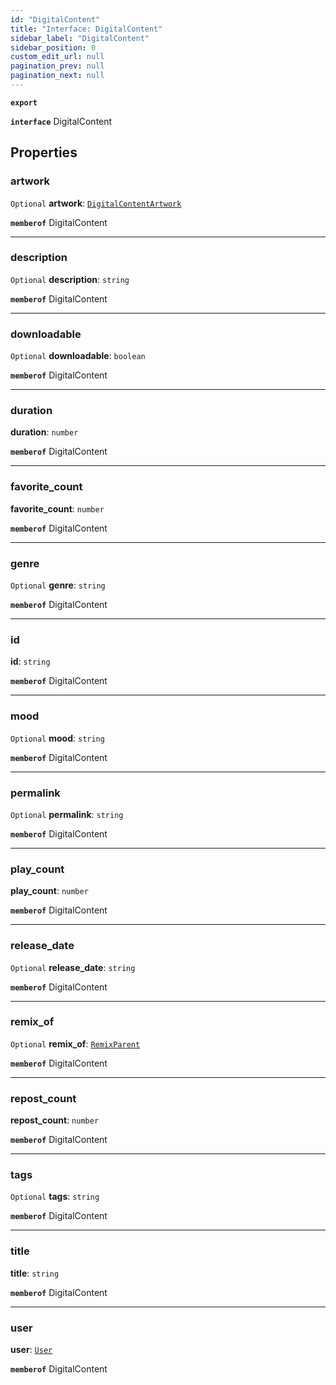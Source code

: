 ```yaml
---
id: "DigitalContent"
title: "Interface: DigitalContent"
sidebar_label: "DigitalContent"
sidebar_position: 0
custom_edit_url: null
pagination_prev: null
pagination_next: null
---
```


**`export`**

**`interface`** DigitalContent

## Properties

### artwork

 `Optional` **artwork**: [`DigitalContentArtwork`](DigitalContentArtwork.md)

**`memberof`** DigitalContent

___

### description

 `Optional` **description**: `string`

**`memberof`** DigitalContent

___

### downloadable

 `Optional` **downloadable**: `boolean`

**`memberof`** DigitalContent

___

### duration

 **duration**: `number`

**`memberof`** DigitalContent

___

### favorite\_count

 **favorite\_count**: `number`

**`memberof`** DigitalContent

___

### genre

 `Optional` **genre**: `string`

**`memberof`** DigitalContent

___

### id

 **id**: `string`

**`memberof`** DigitalContent

___

### mood

 `Optional` **mood**: `string`

**`memberof`** DigitalContent

___

### permalink

 `Optional` **permalink**: `string`

**`memberof`** DigitalContent

___

### play\_count

 **play\_count**: `number`

**`memberof`** DigitalContent

___

### release\_date

 `Optional` **release\_date**: `string`

**`memberof`** DigitalContent

___

### remix\_of

 `Optional` **remix\_of**: [`RemixParent`](RemixParent.md)

**`memberof`** DigitalContent

___

### repost\_count

 **repost\_count**: `number`

**`memberof`** DigitalContent

___

### tags

 `Optional` **tags**: `string`

**`memberof`** DigitalContent

___

### title

 **title**: `string`

**`memberof`** DigitalContent

___

### user

 **user**: [`User`](User.md)

**`memberof`** DigitalContent
